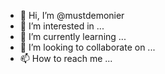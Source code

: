 - 👋 Hi, I’m @mustdemonier
- 👀 I’m interested in ...
- 🌱 I’m currently learning ...
- 💞️ I’m looking to collaborate on ...
- 📫 How to reach me ...

<!---
mustdemonier/mustdemonier is a ✨ special ✨ repository because its `README.md` (this file) appears on your GitHub profile.
You can click the Preview link to take a look at your changes.
--->
